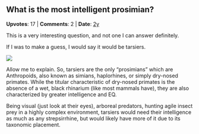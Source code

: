## What is the most intelligent prosimian?
    
**Upvotes**: 17 | **Comments**: 2 | **Date**: [2y](https://www.quora.com/What-is-the-most-intelligent-prosimian/answer/Gary-Meaney)

This is a very interesting question, and not one I can answer definitely.

If I was to make a guess, I would say it would be tarsiers.

![](https://qph.fs.quoracdn.net/main-qimg-1613b8fdf0594f41536b82be9a6c161e-lq)

Allow me to explain. So, tarsiers are the only “prosimians” which are Anthropoids, also known as simians, haplorhines, or simply dry-nosed primates. While the titular characteristic of dry-nosed primates is the absence of a wet, black rhinarium (like most mammals have), they are also characterized by greater intelligence and EQ.

Being visual (just look at their eyes), arboreal predators, hunting agile insect prey in a highly complex environment, tarsiers would need their intelligence as much as any strepsirrhine, but would likely have more of it due to its taxonomic placement.

